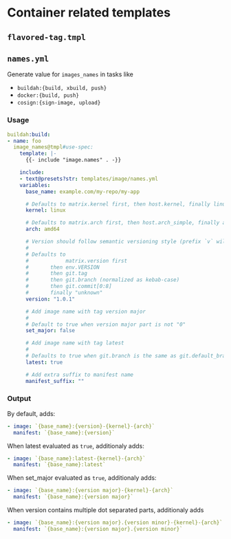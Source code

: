 # Container related templates

## `flavored-tag.tmpl`

## `names.yml`

Generate value for `images_names` in tasks like

- `buildah:{build, xbuild, push}`
- `docker:{build, push}`
- `cosign:{sign-image, upload}`

### Usage

```yaml
buildah:build:
- name: foo
  image_names@tmpl#use-spec:
    template: |-
      {{- include "image.names" . -}}

    include:
    - text@presets?str: templates/image/names.yml
    variables:
      base_name: example.com/my-repo/my-app

      # Defaults to matrix.kernel first, then host.kernel, finally linux
      kernel: linux

      # Defaults to matrix.arch first, then host.arch_simple, finally amd64
      arch: amd64

      # Version should follow semantic versioning style (prefix `v` will be trimed)
      #
      # Defaults to
      #            matrix.version first
      #       then env.VERSION
      #       then git.tag
      #       then git.branch (normalized as kebab-case)
      #       then git.commit[0:8]
      #       finally "unknown"
      version: "1.0.1"

      # Add image name with tag version major
      #
      # Default to true when version major part is not "0"
      set_major: false

      # Add image name with tag latest
      #
      # Defaults to true when git.branch is the same as git.default_branch
      latest: true

      # Add extra suffix to manifest name
      manifest_suffix: ""
```

### Output

By default, adds:

```yaml
- image: `{base_name}:{version}-{kernel}-{arch}`
  manifest: `{base_name}:{version}`
```

When latest evaluated as `true`, additionaly adds:

```yaml
- image: `{base_name}:latest-{kernel}-{arch}`
  manifest: `{base_name}:latest`
```

When set_major evaluated as `true`, additionaly adds:

```yaml
- image: `{base_name}:{version major}-{kernel}-{arch}`
  manifest: `{base_name}:{version major}`
```

When version contains multiple dot separated parts, additionaly adds

```yaml
- image: `{base_name}:{version major}.{version minor}-{kernel}-{arch}`
  manifest: `{base_name}:{version major}.{version minor}`
```
